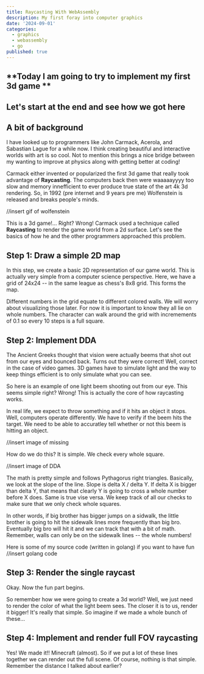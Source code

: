 ```yaml
---
title: Raycasting With WebAssembly
description: My first foray into computer graphics
date: '2024-09-01'
categories:
  - graphics
  - webassembly
  - go
published: true
---
```


<script>
  import Step1 from './raycasting-tutorial/TwoDMap.svelte';
  import Step2 from './raycasting-tutorial/DDA.svelte';
  import Step3 from './raycasting-tutorial/SingleRaycast.svelte';
  import Step4 from './raycasting-tutorial/FullFOV.svelte';
</script>

## **Today I am going to try to implement my first 3d game **

## Let's start at the end and see how we got here

<Step4 />

## A bit of background

I have looked up to programmers like John Carmack, Acerola, and Sabastian Lague for a while now. I think creating beautiful and interactive worlds with art is so cool. Not to mention this brings a nice bridge between my wanting to improve at physics along with getting better at coding!

Carmack either invented or popularized the first 3d game that really took advantage of **Raycasting**. The computers back then were waaaaayyyy too slow and memory innefficient to ever produce true state of the art 4k 3d rendering. So, in 1992 (pre internet and 9 years pre me) Wolfenstein is released and breaks people's minds.

//insert gif of wolfenstein

This is a 3d game!... Right? Wrong! Carmack used a technique called **Raycasting** to render the game world from a 2d surface. Let's see the basics of how he and the other programmers approached this problem.

## Step 1: Draw a simple 2D map

In this step, we create a basic 2D representation of our game world. This is actually very simple from a computer science perspective. Here, we have a grid of 24x24 -- in the same league as chess's 8x8 grid. This forms the map.
<Step1 />

Different numbers in the grid equate to different colored walls. We will worry about visualizing those later. For now it is important to know they all lie on whole numbers. The character can walk around the grid with incremements of 0.1 so every 10 steps is a full square.

## Step 2: Implement DDA

The Ancient Greeks thought that vision were actually beems that shot out from our eyes and bounced back. Turns out they were correct! Well, correct in the case of video games. 3D games have to simulate light and the way to keep things efficient is to only simulate what you can see.

<Step2 />

So here is an example of one light beem shooting out from our eye. This seems simple right? Wrong! This is actually the core of how raycasting works.

In real life, we expect to throw something and if it hits an object it stops. Well, computers operate differently. We have to verify if the beem hits the target. We need to be able to accuratley tell whether or not this beem is hitting an object.

//insert image of missing

How do we do this? It is simple. We check every whole square.

//insert image of DDA

The math is pretty simple and follows Pythagorus right triangles. Basically, we look at the slope of the line. Slope is delta X / delta Y. If delta X is bigger than delta Y, that means that clearly Y is going to cross a whole number before X does. Same is true vise versa. We keep track of all our checks to make sure that we only check whole squares.

In other words, if big brother has bigger jumps on a sidwalk, the little brother is going to hit the sidewalk lines more frequently than big bro. Eventually big bro will hit it and we can track that with a bit of math. Remember, walls can only be on the sidewalk lines -- the whole numbers!

Here is some of my source code (written in golang) if you want to have fun
//insert golang code

## Step 3: Render the single raycast

Okay. Now the fun part begins.

<Step3 />
So remember how we were going to create a 3d world? Well, we just need to render the color of what the light beem sees. The closer it is to us, render it bigger! It's really that simple. So imagine if we made a whole bunch of these...

## Step 4: Implement and render full FOV raycasting

<Step4 />
Yes! We made it!! Minecraft (almost). So if we put a lot of these lines together we can render out the full scene. Of course, nothing is that simple. Remember the distance I talked about earlier?
